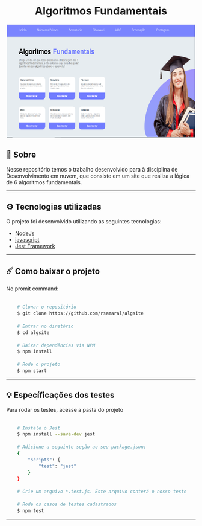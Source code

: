 <h1 align="center"> Algoritmos Fundamentais </h1>

<p align="center">
    <img src="./public/img/site.PNG" width="500" height="300">	
</p>


## 📑 Sobre

Nesse repositório temos o trabalho desenvolvido para à disciplina de Desenvolvimento em nuvem, que consiste em um site que realiza a lógica de 6 algoritmos fundamentais.

---
## ⚙️ Tecnologias utilizadas

O projeto foi desenvolvido utilizando as seguintes tecnologias:

- [NodeJs](https://nodejs.org/en/)
- [javascript](https://developer.mozilla.org/pt-BR/docs/Web/JavaScript)
- [Jest Framework](https://jestjs.io/)

---

## ☄️ Como baixar o projeto

No promit command:

```bash

    # Clonar o repositório
    $ git clone https://github.com/rsamaral/algsite

    # Entrar no diretório
    $ cd algsite
    
    # Baixar dependências via NPM
    $ npm install 
    
    # Rode o projeto
    $ npm start

```
---

## 💡 Específicações dos testes

Para rodar os testes, acesse a pasta do projeto

```bash

    # Instale o Jest
    $ npm install --save-dev jest

    # Adicione a seguinte seção ao seu package.json:
    {
        "scripts": {
            "test": "jest"
        }
    }

    # Crie um arquivo *.test.js. Este arquivo conterá o nosso teste

    # Rode os casos de testes cadastrados
    $ npm test

```
---
